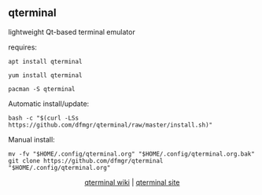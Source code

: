 ## qterminal  
  
lightweight Qt-based terminal emulator  
  
requires:    
```
apt install qterminal
```  
```
yum install qterminal
```  
```
pacman -S qterminal
```  
  
Automatic install/update:
```
bash -c "$(curl -LSs https://github.com/dfmgr/qterminal/raw/master/install.sh)"
```
Manual install:
```
mv -fv "$HOME/.config/qterminal.org" "$HOME/.config/qterminal.org.bak"
git clone https://github.com/dfmgr/qterminal "$HOME/.config/qterminal.org"
```
  
  
<p align=center>
  <a href="https://github.com/lxqt/qterminal/wiki" target="_blank">qterminal wiki</a>  |  
  <a href="https://github.com/lxqt/qterminal" target="_blank">qterminal site</a>
</p>  
